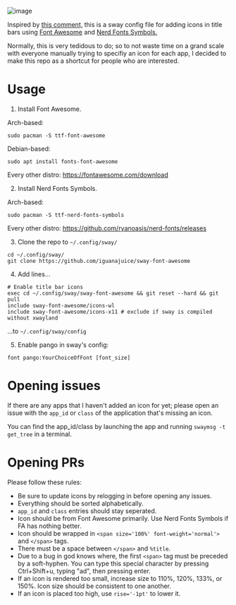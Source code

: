![image](https://github.com/iguanajuice/sway-font-awesome/assets/125163000/7d0f9d47-27e3-4525-8177-c66a70370410)

Inspired by [this comment,](https://github.com/swaywm/sway/issues/4882#issuecomment-611464474) this is a sway config file for adding icons in title bars using [Font Awesome](https://fontawesome.com/search?o=r&m=free) and [Nerd Fonts Symbols.](https://www.nerdfonts.com/cheat-sheet)

Normally, this is very tedidous to do; so to not waste time on a grand scale with everyone manually trying to specifiy an icon for each app, I decided to make this repo as a shortcut for people who are interested.

# Usage

1. Install Font Awesome.

Arch-based:
```
sudo pacman -S ttf-font-awesome
```

Debian-based:
```
sudo apt install fonts-font-awesome
```

Every other distro: https://fontawesome.com/download

2. Install Nerd Fonts Symbols.

Arch-based:
```
sudo pacman -S ttf-nerd-fonts-symbols
```

Every other distro: https://github.com/ryanoasis/nerd-fonts/releases

3. Clone the repo to `~/.config/sway/`
```
cd ~/.config/sway/
git clone https://github.com/iguanajuice/sway-font-awesome
```

4. Add lines...
```
# Enable title bar icons
exec cd ~/.config/sway/sway-font-awesome && git reset --hard && git pull
include sway-font-awesome/icons-wl
include sway-font-awesome/icons-x11 # exclude if sway is compiled without xwayland
```
...to `~/.config/sway/config`

5. Enable pango in sway's config:
```
font pango:YourChoiceOfFont [font_size]
```

# Opening issues

If there are any apps that I haven't added an icon for yet; please open an issue with the `app_id` or `class` of the application that's missing an icon.

You can find the app_id/class by launching the app and running `swaymsg -t get_tree` in a terminal.

# Opening PRs
Please follow these rules:
* Be sure to update icons by relogging in before opening any issues.
* Everything should be sorted alphabetically.
* `app_id` and `class` entries should stay seperated.
* Icon should be from Font Awesome primarily. Use Nerd Fonts Symbols if FA has nothing better.
* Icon should be wrapped in `<span size='100%' font-weight='normal'>` and `</span>` tags.
* There must be a space between `</span>` and `%title`.
* Due to a bug in god knows where, the first `<span>` tag must be preceded by a soft-hyphen. You can type this special character by pressing Ctrl+Shift+u, typing "ad", then pressing enter.
* If an icon is rendered too small, increase size to 110%, 120%, 133%, or 150%. Icon size should be consistent to one another.
* If an icon is placed too high, use `rise='-1pt'` to lower it.

